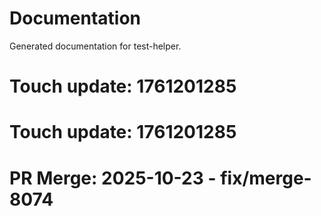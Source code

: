 # Documentation

Generated documentation for test-helper.

# Touch update: 1761201285

# Touch update: 1761201285

# PR Merge: 2025-10-23 - fix/merge-8074
